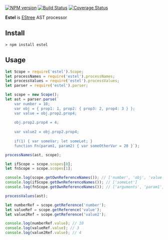 [![NPM version](https://img.shields.io/npm/v/estel.svg)](https://www.npmjs.com/package/estel)
[![Build Status](https://travis-ci.org/smelukov/estel.svg?branch=master)](https://travis-ci.org/smelukov/estel)
[![Coverage Status](https://coveralls.io/repos/github/smelukov/estel/badge.svg?branch=master)](https://coveralls.io/github/smelukov/estel?branch=master)

**Estel** is [EStree](https://github.com/estree/estree) AST processor

## Install

```
> npm install estel
```

## Usage

```js
let Scope = require('estel').Scope;
let processNames = require('estel').processNames;
let processValues = require('estel').processValues;
let parser = require('estel').parser;

let scope = new Scope();
let ast = parser.parse(`
    var number = 10;
    var obj = { prop1: 1, prop2: { prop3: 2, prop4: 3 } };
    var value = obj.prop2.prop4;
    
    obj.prop2.prop4 = 4;
    
    var value2 = obj.prop2.prop4;
    
    if(1) { var someVar; let someLet; }
    function Fn(param1, param2) { var someOtherVar = 20 }`);

processNames(ast, scope);

let ifScope = scope.scopes[0];
let fnScope = scope.scopes[1];

console.log(scope.getOwnReferenceNames()); // ['number', 'obj', 'value', 'someVar, 'Fn']
console.log(ifScope.getOwnReferenceNames()); // ['someLet']
console.log(fnScope.getOwnReferenceNames()); // ['arguments', 'param1', 'param2', 'someOtherVar']

processValues(ast);

let numberRef = scope.getReference('number');
let valueRef = scope.getReference('value');
let value2Ref = scope.getReference('value2');

console.log(numberRef.value); // 10
console.log(valueRef.value); // 3
console.log(value2Ref.value); // 4
```
